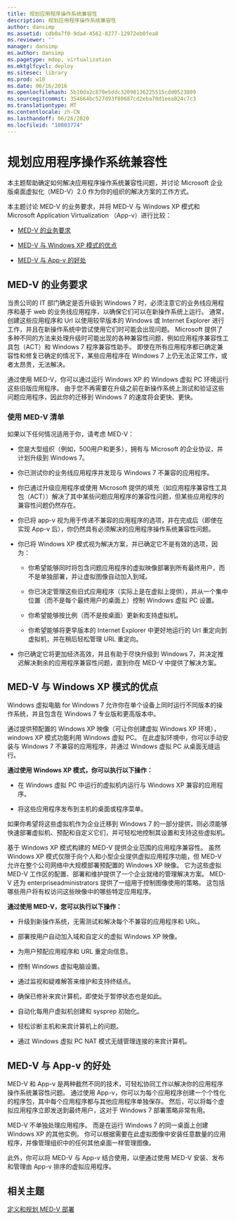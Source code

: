 ```yaml
---
title: 规划应用程序操作系统兼容性
description: 规划应用程序操作系统兼容性
author: dansimp
ms.assetid: cdb0a7f0-9da4-4562-8277-12972eb0fea8
ms.reviewer: ''
manager: dansimp
ms.author: dansimp
ms.pagetype: mdop, virtualization
ms.mktglfcycl: deploy
ms.sitesec: library
ms.prod: w10
ms.date: 06/16/2016
ms.openlocfilehash: 5b10da2c870e5ddc32098136225515cdd0523809
ms.sourcegitcommit: 354664bc527d93f80687cd2eba70d1eea024c7c3
ms.translationtype: MT
ms.contentlocale: zh-CN
ms.lasthandoff: 06/26/2020
ms.locfileid: "10803774"
---
```

# 规划应用程序操作系统兼容性


本主题帮助确定如何解决应用程序操作系统兼容性问题，并讨论 Microsoft 企业版桌面虚拟化（MED-V）2.0 作为你的组织的解决方案的工作方式。

本主题讨论 MED-V 的业务要求，并将 MED-V 与 Windows XP 模式和 Microsoft Application Virtualization （App-v）进行比较：

-   [MED-V 的业务要求](#bkmk-whenmedv)

-   [MED-V 与 Windows XP 模式的优点](#bkmk-medvvsxp)

-   [MED-V 与 App-v 的好处](#bkmk-medvvsappv)

## <a href="" id="bkmk-whenmedv"></a>MED-V 的业务要求


当贵公司的 IT 部门确定是否升级到 Windows 7 时，必须注意它的业务线应用程序和基于 web 的业务线应用程序，以确保它们可以在新操作系统上运行。 通常，创建这些应用程序和 Url 以使用较早版本的 Windows 或 Internet Explorer 进行工作，并且在新操作系统中尝试使用它们时可能会出现问题。 Microsoft 提供了多种不同的方法来处理升级时可能出现的各种兼容性问题，例如应用程序兼容性工具包（ACT）和 Windows 7 程序兼容性助手。 即使在所有应用程序都已确定兼容性和修复已确定的情况下，某些应用程序在 Windows 7 上仍无法正常工作，或者太昂贵，无法解决。

通过使用 MED-V，你可以通过运行 Windows XP 的 Windows 虚拟 PC 环境运行这些旧版应用程序。 由于您不再需要在升级之前在新操作系统上测试和验证这些问题应用程序，因此你的迁移到 Windows 7 的速度将会更快、更快。

### 使用 MED-V 清单

如果以下任何情况适用于你，请考虑 MED-V：

-   您是大型组织（例如，500用户和更多），拥有与 Microsoft 的企业协议，并计划升级到 Windows 7。

-   你已测试你的业务线应用程序并发现与 Windows 7 不兼容的应用程序。

-   你已通过升级应用程序或使用 Microsoft 提供的填充（如应用程序兼容性工具包（ACT））解决了其中某些问题应用程序的兼容性问题，但某些应用程序的兼容性问题仍然存在。

-   你已将 app-v 视为用于传递不兼容的应用程序的选项，并在完成后（即使在实现 App-v 后），你仍然具有必须解决的应用程序操作系统兼容性问题。

-   你已将 Windows XP 模式视为解决方案，并已确定它不是有效的选项，因为：

    -   你希望能够同时将包含问题应用程序的虚拟映像部署到所有最终用户，而不是单独部署，并让虚拟图像自动加入到域。

    -   你已决定管理这些旧式应用程序（实际上是在虚拟上提供），并从一个集中位置（而不是每个最终用户的桌面上）控制 Windows 虚拟 PC 设置。

    -   你希望能够按比例（而不是按桌面）更新和支持虚拟机。

    -   你希望能够将更早版本的 Internet Explorer 中更好地运行的 Url 重定向到虚拟机，并在稍后轻松管理 URL 重定向。

-   你已确定它将更加经济高效，并且有助于尽快升级到 Windows 7，并决定推迟解决剩余的应用程序兼容性问题，直到你在 MED-V 中提供了解决方案。

## <a href="" id="bkmk-medvvsxp"></a> MED-V 与 Windows XP 模式的优点


Windows 虚拟电脑 for Windows 7 允许你在单个设备上同时运行不同版本的操作系统，并且包含在 Windows 7 专业版和更高版本中。

通过提供预配置的 Windows XP 映像（可让你创建虚拟 Windows XP 环境），windows XP 模式功能利用 Windows 虚拟 PC。 在此虚拟环境中，你可以手动安装与 Windows 7 不兼容的应用程序，并通过 Windows 虚拟 PC 从桌面无缝运行。

**通过使用 Windows XP 模式，你可以执行以下操作：**

-   在 Windows 虚拟 PC 中运行的虚拟机内运行与 Windows XP 兼容的应用程序。

-   将这些应用程序发布到主机的桌面或程序菜单。

如果你希望将这些虚拟机作为企业迁移到 Windows 7 的一部分提供，则必须能够快速部署虚拟机、预配和自定义它们，并可轻松地控制其设置和支持这些虚拟机。

基于 Windows XP 模式构建的 MED-V 提供企业范围的应用程序兼容性。 虽然 Windows XP 模式仅限于向个人和小型企业提供虚拟应用程序功能，但 MED-V 允许在整个公司网络中大规模部署预配置的 Windows XP 映像。 它为这些虚拟 MED-V 工作区的配置、部署和维护提供了一个企业就绪的管理解决方案。 MED-V 还为 enterpriseadministrators 提供了一组用于控制图像使用的策略。 这包括哪些用户将有权访问这些映像中的哪些特定应用程序。

**通过使用 MED-V，您可以执行以下操作：**

-   升级到新操作系统，无需测试和解决每个不兼容的应用程序和 URL。

-   部署按用户自动加入域和自定义的虚拟 Windows XP 映像。

-   为用户预配应用程序和 URL 重定向信息。

-   控制 Windows 虚拟电脑设置。

-   通过监视和疑难解答来维护和支持终结点。

-   确保已修补来宾计算机，即使处于暂停状态也是如此。

-   自动化每用户虚拟机创建和 sysprep 初始化。

-   轻松诊断主机和来宾计算机上的问题。

-   通过 Windows 虚拟 PC NAT 模式无缝管理连接的来宾计算机。

## <a href="" id="bkmk-medvvsappv"></a>MED-V 与 App-v 的好处


MED-V 和 App-v 是两种截然不同的技术，可轻松协同工作以解决你的应用程序操作系统兼容性问题。 通过使用 App-v，你可以为每个应用程序创建一个个性化的程序包，其中每个应用程序都与其他应用程序单独保存。 然后，可以将每个虚拟应用程序立即发送到最终用户，这对于 Windows 7 部署策略非常有用。

MED-V 不单独处理应用程序。 而是在运行 Windows 7 的同一桌面上创建 Windows XP 的其他实例。 你可以根据需要在此虚拟图像中安装任意数量的应用程序，并像管理组织中的任何其他桌面一样管理图像。

此外，你可以将 MED-V 与 App-v 结合使用，以便通过使用 MED-V 安装、发布和管理由 App-v 排序的虚拟应用程序。

## 相关主题


[定义和规划 MED-V 部署](define-and-plan-your-med-v-deployment.md)

 

 





